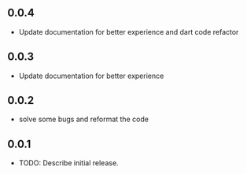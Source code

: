 ## 0.0.4

* Update documentation for better experience and dart code refactor

## 0.0.3

* Update documentation for better experience

## 0.0.2

* solve some bugs and reformat the code

## 0.0.1

* TODO: Describe initial release.



